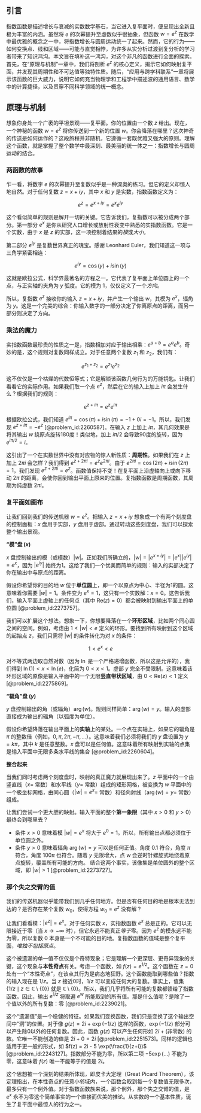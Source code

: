 ## 引言
指数函数是描述增长与衰减的实数数学基石，当它进入复平面时，便呈现出全新且极为丰富的内涵。虽然将 $e$ 的次幂提升至虚数似乎很抽象，但函数 $w = e^z$ 在数学中最优雅的概念之一中，将指数增长与圆周运动统一了起来。然而，它的行为——如何变换点、线和区域——可能与直觉相悖，为许多从实分析过渡到复分析的学习者带来了知识鸿沟。本文旨在填补这一鸿沟，对这个非凡的函数进行全面的探索。首先，在“原理与机制”一章中，我们将剖析 $e^z$ 的核心定义，揭示它如何映射复平面，并发现其周期性和不可达值等独特性质。随后，“应用与跨学科联系”一章将展示该函数的巨大威力，说明它如何充当物理学和工程学中描述波的通用语言、数学中的计算捷径，以及贯穿不同科学领域的统一概念。

## 原理与机制

想象你身处一个广袤的平坦景观——复平面。你的位置由一个数 $z$ 给出。现在，一个神秘的函数 $w = e^z$ 将你传送到一个新的位置 $w$。你会降落在哪里？这次神奇的传送是如何运作的？这段旅程并非随机，它遵循一套既优雅又强大的原则。理解这个函数，就是掌握了整个数学中最深刻、最美丽的统一体之一：指数增长与圆周运动的结合。

### 两函数的故事

乍一看，将数字 $e$ 的次幂提升至复数似乎是一种深奥的练习。但它的定义却惊人地自然。对于任何复数 $z = x + iy$，其中 $x$ 和 $y$ 是实数，指数函数定义为：

$$
e^z = e^{x+iy} = e^x e^{iy}
$$

这个看似简单的规则是解开一切的关键。它告诉我们，复指数可以被分成两个部分。第一部分 $e^x$ 是你从研究人口增长或放射性衰变中熟悉的实指数函数。它是一个实数，由于 $x$ 是 $z$ 的实部，这一项控制着结果的*模*或*大小*。

第二部分 $e^{iy}$ 是复数世界真正的瑰宝。感谢 Leonhard Euler，我们知道这一项与三角学紧密相连：

$$
e^{iy} = \cos(y) + i\sin(y)
$$

这就是欧拉公式，科学界最著名的方程之一。它代表了复平面上单位圆上的一个点，与正实轴的夹角为 $y$ 弧度。它的模为 1，仅仅定义了一个*方向*。

所以，复指数 $e^z$ 接收你的输入 $z=x+iy$，并产生一个输出 $w$，其模为 $e^x$，辐角为 $y$。这是一个完美的综合：你输入数字的一部分决定了你离原点的距离，而另一部分则决定了方向。

### 乘法的魔力

实指数函数最珍贵的性质之一是，指数相加对应于输出相乘：$e^{a+b} = e^a e^b$。奇妙的是，这个规则对复数同样成立。对于任意两个复数 $z_1$ 和 $z_2$，我们有：

$$
e^{z_1+z_2} = e^{z_1}e^{z_2}
$$

这不仅仅是一个枯燥的代数恒等式；它是解锁该函数几何行为的万能钥匙。让我们看看它的实际作用。如果我们取一个点 $e^z$，然后在它的输入上加上 $i\pi$ 会发生什么？根据我们的规则：

$$
e^{z+i\pi} = e^z e^{i\pi}
$$

根据欧拉公式，我们知道 $e^{i\pi} = \cos(\pi) + i\sin(\pi) = -1 + 0i = -1$。所以，我们发现 $e^{z+i\pi} = -e^z$ [@problem_id:2260587]。在输入 $z$ 上加上 $i\pi$，其几何效果是将其输出 $w$ 绕原点旋转180度！类似地，加上 $i\pi/2$ 会导致90度的旋转，因为 $e^{i\pi/2} = i$。

这引出了一个在实数世界中没有对应物的惊人新性质：**周期性**。如果我们在 $z$ 上加上 $2\pi i$ 会怎样？我们得到 $e^{z+2\pi i} = e^z e^{2\pi i}$。由于 $e^{2\pi i} = \cos(2\pi) + i\sin(2\pi) = 1$，我们发现 $e^{z+2\pi i} = e^z$。函数值保持不变！在复平面上沿虚轴向上或向下移动 $2\pi$ 的距离，会使你回到输出平面上原来的位置。复指数函数是周期函数，其周期为纯虚数 $2\pi i$。

### 复平面如画布

让我们回到我们的传送机器 $w = e^z$。把输入 $z=x+iy$ 想象成一个有两个刻度盘的控制面板：$x$ 盘用于实部，$y$ 盘用于虚部。通过转动这些刻度盘，我们可以探索整个输出景观。

**“模”盘 ($x$)**

$x$ 盘控制输出的模（或模数）$|w|$。正如我们所确立的，$|w| = |e^{x+iy}| = |e^x| |e^{iy}| = e^x$，因为 $|e^{iy}|$ 始终为1。这给了我们一个优美而简单的规则：输入的实部决定了你在输出中与原点的距离。

假设你希望你的目的地 $w$ 位于**单位圆**上，即一个以原点为中心、半径为1的圆。这意味着你需要 $|w|=1$。条件变为 $e^x=1$，这只有一个实数解：$x=0$。这告诉我们，输入平面上虚轴上的任何点（其中 $\text{Re}(z)=0$）都会被映射到输出平面上的单位圆 [@problem_id:2273757]。

我们可以扩展这个想法。想象一下，你想要降落在一个**环形区域**，比如两个同心圆之间的空间。例如，考虑由 $1 \lt |w| \lt e$ 定义的环形。要找到所有映射到这个区域的起始点 $z$，我们只需将 $|w|$ 的条件转化为对 $x$ 的条件：

$$
1 \lt e^x \lt e
$$

对不等式两边取自然对数（因为 $\ln$ 是一个严格递增函数，所以这是允许的），我们得到 $\ln(1) \lt x \lt \ln(e)$，化简为 $0 \lt x \lt 1$。虚部 $y$ 完全不受限制。这意味着该环形区域的原像是输入平面中的一个无限**竖直带状区域**，由 $0 \lt \text{Re}(z) \lt 1$ 定义 [@problem_id:2275869]。

**“辐角”盘 ($y$)**

$y$ 盘控制输出的角（或辐角）$\arg(w)$。规则同样简单：$\arg(w) = y$。输入的虚部直接成为输出的辐角（以弧度为单位）。

假设你希望降落在输出平面上的**实轴**上的某处。一个点在实轴上，如果它的辐角是 $\pi$ 的整数倍（例如，$0, \pi, 2\pi, -\pi, \dots$）。这意味着我们必须将我们的 $y$ 盘设置为 $y = k\pi$，其中 $k$ 是任意整数。$x$ 盘可以是任何值。这意味着所有映射到实轴的点集是输入平面中无限多条水平线的集合 [@problem_id:2260604]。

**整合起来**

当我们同时考虑两个刻度盘时，映射的真正魔力就展现出来了。$z$ 平面中的一个由竖直线（$x=$ 常数）和水平线（$y=$ 常数）组成的矩形网格，被变换为 $w$ 平面中的一个极坐标网格，由同心圆（$|w|=e^x=$ 常数）和径向射线（$\arg(w)=y=$ 常数）组成。

让我们尝试一个更大胆的映射。输入平面的整个**第一象限**（其中 $x>0$ 和 $y>0$）最终会到哪里去？
- 条件 $x>0$ 意味着模 $|w|=e^x$ 将大于 $e^0=1$。所以，所有输出点都必须位于单位圆之外。
- 条件 $y>0$ 意味着辐角 $\arg(w)=y$ 可以是任何正值。角度 $0.1$ 符合，角度 $\pi$ 符合，角度 $100\pi$ 也符合。随着 $y$ 无限增大，点 $w$ 会逆时针螺旋式地绕着原点旋转，覆盖所有可能的方向。
结合这两个事实，该像集是单位圆外的整个区域，即 $|w| \gt 1$ [@problem_id:2273727]。

### 那个失之交臂的值

我们的传送机器似乎能带我们到几乎任何地方。但是否有任何目的地是根本无法到达的？是否存在某个复数 $w_0$，使得方程 $w_0 = e^z$ 没有解？

让我们看看模：$|e^z| = e^x$。对于任何实数 $x$，实指数函数 $e^x$ 总是正的。它可以无限接近于零（当 $x \to -\infty$ 时），但它永远不能真正*等于*零。因为 $e^z$ 的模永远不能为零，所以复数 $0$ 本身是一个不可能的目的地。复指数函数的值域是整个复平面，*唯独不包括原点*。

这个被遗漏的单一值不仅仅是个奇特现象；它是理解一个更深层、更奇异现象的关键，这个现象与**本性奇点**有关。考虑一个函数，如 $f(z) = e^{1/z}$。这个函数在 $z=0$ 处有一个“本性奇点”，在该点其行为是病态地狂野。这个函数能取到哪些值？指数的输入现在是 $1/z$。当 $z$ 接近0时，$1/z$ 可以变成任何大的复数。事实上，值集 $\{1/z \mid z \in \mathbb{C} \setminus \{0\}\}$ 就是 $\mathbb{C} \setminus \{0\}$。所以，我们几乎将所有可能的复数都馈给了指数函数。因此，输出 $e^{1/z}$ 将取遍 $e^w$ 所能取到的所有值。那是什么值呢？是除了一个值以外的所有复数：零 [@problem_id:2239021]。

这个“遗漏值”是一个稳健的特征。如果我们变换函数，我们只是变换了这个输出空间中“洞”的位置。对于像 $g(z) = 2i + \exp(-1/z)$ 这样的函数，$\exp(-1/z)$ 部分可以产生除0以外的任何复数。因此，函数 $g(z)$ 可以产生任何形如 $2i + (\text{非零数})$ 的数。它唯一不能创造的值是 $2i+0 = 2i$ [@problem_id:2251573]。同样的逻辑也适用于更一般的形式，如 $f(z) = 2i - 5 \exp(\frac{1}{z+i})$ [@problem_id:2243127]。指数部分不能为零，所以第二项 $-5\exp(\dots)$ 不能为零，这意味着 $f(z)$ 唯一不能等于的值是 $2i$。

这个思想被一个深刻的结果所体现，即皮卡大定理（Great Picard Theorem），该定理指出，在本性奇点的任意小邻域内，一个函数会取到每一个复数值无限多次，最多只有一个例外值。对于指数函数族来说，那个例外，那个失之交臂的值，是 $e^x$ 永不为零这个简单事实的一个直接而优美的推论。从实数的一个基本性质，诞生了复平面中最惊人的行为之一。

